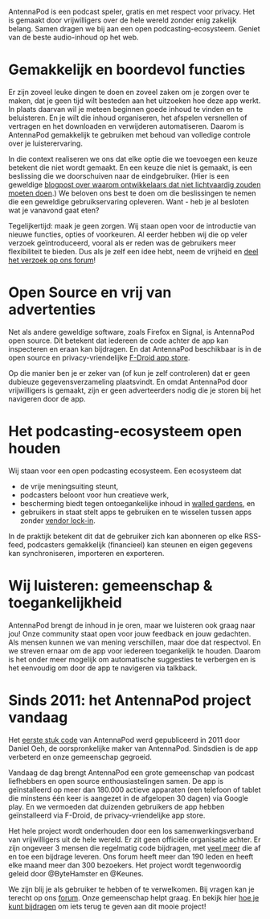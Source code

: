 AntennaPod is een podcast speler, gratis en met respect voor privacy. Het is
gemaakt door vrijwilligers over de hele wereld zonder enig zakelijk belang.
Samen dragen we bij aan een open podcasting-ecosysteem. Geniet van de beste
audio-inhoud op het web.

# Gemakkelijk en boordevol functies

Er zijn zoveel leuke dingen te doen en zoveel zaken om je zorgen over te maken,
dat je geen tijd wilt besteden aan het uitzoeken hoe deze app werkt. In plaats
daarvan wil je meteen beginnen goede inhoud te vinden en te beluisteren. En je
wilt die inhoud organiseren, het afspelen versnellen of vertragen en het
downloaden en verwijderen automatiseren. Daarom is AntennaPod gemakkelijk te
gebruiken met behoud van volledige controle over je luisterervaring.

In die context realiseren we ons dat elke optie die we toevoegen een keuze
betekent die niet wordt gemaakt. En een keuze die niet is gemaakt, is een
beslissing die we doorschuiven naar de eindgebruiker. (Hier is een geweldige
[blogpost over waarom ontwikkelaars dat niet lichtvaardig zouden moeten doen](http://neugierig.org/software/blog/2018/07/options.html).)
We beloven ons best te doen om die beslissingen te nemen die een geweldige
gebruikservaring opleveren. Want - heb je al besloten wat je vanavond gaat eten?

Tegelijkertijd: maak je geen zorgen. Wij staan open voor de introductie van
nieuwe functies, opties of voorkeuren. Al eerder hebben wij die op veler verzoek
geïntroduceerd, vooral als er reden was de gebruikers meer flexibiliteit te
bieden. Dus als je zelf een idee hebt, neem de vrijheid en [deel het verzoek
op ons forum](https://forum.antennapod.org/c/feature-request)!

# Open Source en vrij van advertenties

Net als andere geweldige software, zoals Firefox en Signal, is AntennaPod open
source. Dit betekent dat iedereen de code achter de app kan inspecteren en eraan
kan bijdragen. En dat AntennaPod beschikbaar is in de open source en
privacy-vriendelijke [F-Droid app store](https://www.f-droid.org/packages/de.danoeh.antennapod/).

Op die manier ben je er zeker van (of kun je zelf controleren) dat er geen
dubieuze gegevensverzameling plaatsvindt. En omdat AntennaPod door vrijwilligers
is gemaakt, zijn er geen adverteerders nodig die je storen bij het navigeren
door de app.

# Het podcasting-ecosysteem open houden

Wij staan voor een open podcasting ecosysteem. Een ecosysteem dat

* de vrije meningsuiting steunt,
* podcasters beloont voor hun creatieve werk,
* bescherming biedt tegen ontoegankelijke inhoud in [walled gardens](https://en.wikipedia.org/wiki/Walled_garden_(technology)),
en
* gebruikers in staat stelt apps te gebruiken en te wisselen tussen apps zonder
[vendor lock-in](https://en.wikipedia.org/wiki/Vendor_lock-in).

In de praktijk betekent dit dat de gebruiker zich kan abonneren op elke
RSS-feed, podcasters gemakkelijk (financieel) kan steunen en eigen gegevens kan
synchroniseren, importeren en exporteren.

# Wij luisteren: gemeenschap & toegankelijkheid

AntennaPod brengt de inhoud in je oren, maar we luisteren ook graag naar jou!
Onze community staat open voor jouw feedback en jouw gedachten. Als mensen
kunnen we van mening verschillen, maar doe dat respectvol. En we streven ernaar
om de app voor iedereen toegankelijk te houden. Daarom is het onder meer
mogelijk om automatische suggesties te verbergen en is het eenvoudig om door de
app te navigeren via talkback.

# Sinds 2011: het AntennaPod project vandaag

Het [eerste stuk code](https://github.com/AntennaPod/AntennaPod/commit/c9283f09dced6f156e13675ef4c13ebeb20cb9e5)
van AntennaPod werd gepubliceerd in 2011 door Daniel Oeh, de oorspronkelijke
maker van AntennaPod. Sindsdien is de app verbeterd en onze gemeenschap
gegroeid.

Vandaag de dag brengt AntennaPod een grote gemeenschap van podcast liefhebbers
en open source enthousiastelingen samen. De app is geïnstalleerd op meer dan
180.000 actieve apparaten (een telefoon of tablet die minstens één keer is
aangezet in de afgelopen 30 dagen) via Google play. En we vermoeden dat
duizenden gebruikers de app hebben geïnstalleerd via F-Droid, de
privacy-vriendelijke app store.

Het hele project wordt onderhouden door een los samenwerkingsverband van
vrijwilligers uit de hele wereld. Er zit geen officiële organisatie achter. Er
zijn ongeveer 3 mensen die regelmatig code bijdragen, met [veel meer](https://github.com/AntennaPod/AntennaPod/graphs/contributors)
die af en toe een bijdrage leveren. Ons forum heeft meer dan 190 leden en heeft
elke maand meer dan 300 bezoekers. Het project wordt tegenwoordig geleid door
@ByteHamster en @Keunes.

We zijn blij je als gebruiker te hebben of te verwelkomen. Bij vragen kan je
terecht op ons [forum](https://forum.antennapod.org). Onze gemeenschap helpt
graag. En bekijk hier [hoe je kunt bijdragen](/contribute/) om iets terug te
geven aan dit mooie project!
